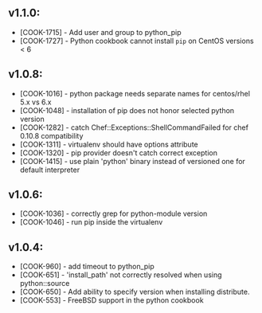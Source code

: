 ## v1.1.0:

* [COOK-1715] - Add user and group to python_pip
* [COOK-1727] - Python cookbook cannot install `pip` on CentOS
  versions < 6

## v1.0.8:

* [COOK-1016] - python package needs separate names for centos/rhel 5.x vs 6.x
* [COOK-1048] - installation of pip does not honor selected python version
* [COOK-1282] - catch Chef::Exceptions::ShellCommandFailed for chef 0.10.8 compatibility
* [COOK-1311] - virtualenv should have options attribute
* [COOK-1320] - pip provider doesn't catch correct exception
* [COOK-1415] - use plain 'python' binary instead of versioned one for
  default interpreter

## v1.0.6:

* [COOK-1036] - correctly grep for python-module version
* [COOK-1046] - run pip inside the virtualenv

## v1.0.4:

* [COOK-960] - add timeout to python_pip
* [COOK-651] - 'install_path' not correctly resolved when using python::source
* [COOK-650] - Add ability to specify version when installing distribute.
* [COOK-553] - FreeBSD support in the python cookbook
